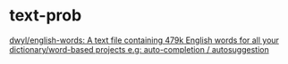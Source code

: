text-prob
===



[dwyl/english-words: A text file containing 479k English words for all your dictionary/word-based projects e.g: auto-completion / autosuggestion](https://github.com/dwyl/english-words)

